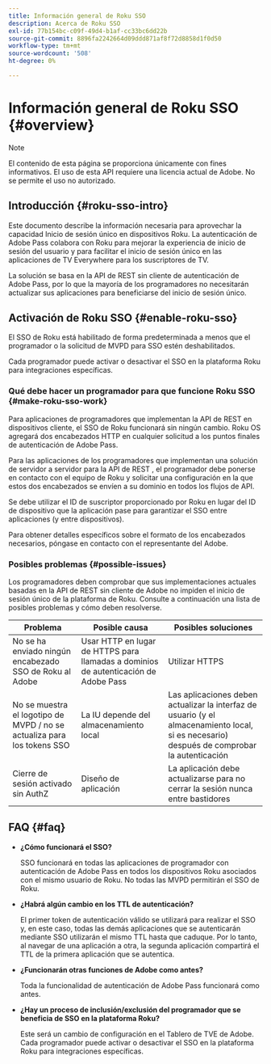 ```yaml
---
title: Información general de Roku SSO
description: Acerca de Roku SSO
exl-id: 77b154bc-c09f-49d4-b1af-cc33bc6dd22b
source-git-commit: 8896fa2242664d09ddd871af8f72d8858d1f0d50
workflow-type: tm+mt
source-wordcount: '508'
ht-degree: 0%

---
```


# Información general de Roku SSO {#overview}

>[!NOTE]
>
>El contenido de esta página se proporciona únicamente con fines informativos. El uso de esta API requiere una licencia actual de Adobe. No se permite el uso no autorizado.

## Introducción {#roku-sso-intro}

Este documento describe la información necesaria para aprovechar la capacidad Inicio de sesión único en dispositivos Roku. La autenticación de Adobe Pass colabora con Roku para mejorar la experiencia de inicio de sesión del usuario y para facilitar el inicio de sesión único en las aplicaciones de TV Everywhere para los suscriptores de TV.

La solución se basa en la API de REST sin cliente de autenticación de Adobe Pass, por lo que la mayoría de los programadores no necesitarán actualizar sus aplicaciones para beneficiarse del inicio de sesión único.

## Activación de Roku SSO {#enable-roku-sso}

El SSO de Roku está habilitado de forma predeterminada a menos que el programador o la solicitud de MVPD para SSO estén deshabilitados.

Cada programador puede activar o desactivar el SSO en la plataforma Roku para integraciones específicas.

### Qué debe hacer un programador para que funcione Roku SSO {#make-roku-sso-work}

Para aplicaciones de programadores que implementan la API de REST en dispositivos cliente, el SSO de Roku funcionará sin ningún cambio. Roku OS agregará dos encabezados HTTP en cualquier solicitud a los puntos finales de autenticación de Adobe Pass.

Para las aplicaciones de los programadores que implementan una solución de servidor a servidor para la API de REST , el programador debe ponerse en contacto con el equipo de Roku y solicitar una configuración en la que estos dos encabezados se envíen a su dominio en todos los flujos de API.

Se debe utilizar el ID de suscriptor proporcionado por Roku en lugar del ID de dispositivo que la aplicación pase para garantizar el SSO entre aplicaciones (y entre dispositivos).

Para obtener detalles específicos sobre el formato de los encabezados necesarios, póngase en contacto con el representante del Adobe.

### Posibles problemas {#possible-issues}

Los programadores deben comprobar que sus implementaciones actuales basadas en la API de REST sin cliente de Adobe no impiden el inicio de sesión único de la plataforma de Roku. Consulte a continuación una lista de posibles problemas y cómo deben resolverse.

| Problema | Posible causa | Posibles soluciones |
|-|-|-|
| No se ha enviado ningún encabezado SSO de Roku al Adobe | Usar HTTP en lugar de HTTPS para llamadas a dominios de autenticación de Adobe Pass | Utilizar HTTPS |
| No se muestra el logotipo de MVPD / no se actualiza para los tokens SSO | La IU depende del almacenamiento local | Las aplicaciones deben actualizar la interfaz de usuario (y el almacenamiento local, si es necesario) después de comprobar la autenticación |
| Cierre de sesión activado sin AuthZ | Diseño de aplicación | La aplicación debe actualizarse para no cerrar la sesión nunca entre bastidores |

## FAQ {#faq}

* **¿Cómo funcionará el SSO?**

  SSO funcionará en todas las aplicaciones de programador con autenticación de Adobe Pass en todos los dispositivos Roku asociados con el mismo usuario de Roku.
No todas las MVPD permitirán el SSO de Roku.

* **¿Habrá algún cambio en los TTL de autenticación?**

  El primer token de autenticación válido se utilizará para realizar el SSO y, en este caso, todas las demás aplicaciones que se autenticarán mediante SSO utilizarán el mismo TTL hasta que caduque. Por lo tanto, al navegar de una aplicación a otra, la segunda aplicación compartirá el TTL de la primera aplicación que se autentica.

* **¿Funcionarán otras funciones de Adobe como antes?**

  Toda la funcionalidad de autenticación de Adobe Pass funcionará como antes.

* **¿Hay un proceso de inclusión/exclusión del programador que se beneficia de SSO en la plataforma Roku?**

  Este será un cambio de configuración en el Tablero de TVE de Adobe. Cada programador puede activar o desactivar el SSO en la plataforma Roku para integraciones específicas.
